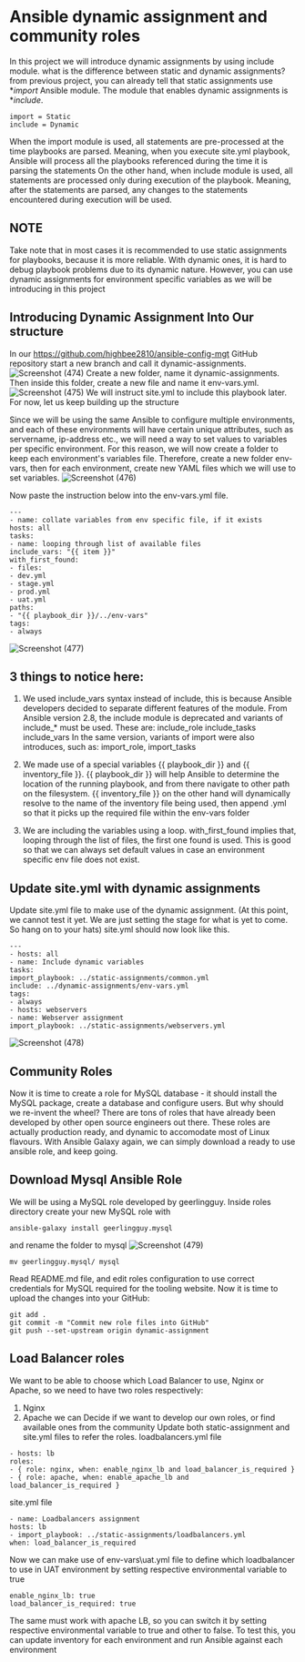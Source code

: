 # Ansible dynamic assignment and community roles
In this project we will introduce dynamic assignments by using include module. what is the difference between static and dynamic assignments?
from previous project, you can already tell that static assignments use **import* Ansible module. The module that enables dynamic assignments is **include*.
```
import = Static
include = Dynamic
```
When the import module is used, all statements are pre-processed at the time playbooks are parsed. Meaning, when you execute site.yml playbook, Ansible will process all the playbooks referenced during the time it is
parsing the statements On the other hand, when include module is used, all statements are processed only during execution of the playbook. Meaning, after the statements are parsed, any changes to the statements encountered during
execution will be used.
## NOTE
Take note that in most cases it is recommended to use static assignments for playbooks, because it is more reliable. With dynamic ones, it is hard to debug playbook problems due to its dynamic nature. However, you can use
dynamic assignments for environment specific variables as we will be introducing in this project
## Introducing Dynamic Assignment Into Our structure
In our https://github.com/highbee2810/ansible-config-mgt GitHub repository start a new branch and call it dynamic-assignments.
![Screenshot (474)](https://github.com/user-attachments/assets/d65a6aaf-05fe-4779-a45e-f8ecdfb36751)
Create a new folder, name it dynamic-assignments. Then inside this folder, create a new file and name it env-vars.yml.
![Screenshot (475)](https://github.com/user-attachments/assets/80acd787-eb63-43eb-a1a6-f9906d68ce15)
We will instruct site.yml to include this playbook later. For now, let us keep building up the structure

Since we will be using the same Ansible to configure multiple environments, and each of these environments will have certain unique attributes, such as servername, ip-address etc., we will need a way to set values to
variables per specific environment. For this reason, we will now create a folder to keep each environment's variables file. Therefore, create a new folder env-vars, then for each
environment, create new YAML files which we will use to set variables.
![Screenshot (476)](https://github.com/user-attachments/assets/a7e61ac9-1fc1-4917-866b-dde239c77bf5)

Now paste the instruction below into the env-vars.yml file.
```
---
- name: collate variables from env specific file, if it exists
hosts: all
tasks:
- name: looping through list of available files
include_vars: "{{ item }}"
with_first_found:
- files:
- dev.yml
- stage.yml
- prod.yml
- uat.yml
paths:
- "{{ playbook_dir }}/../env-vars"
tags:
- always
```
![Screenshot (477)](https://github.com/user-attachments/assets/b80a39ee-f6c2-42d9-abfa-043096b5dcbe)
## 3 things to notice here:
1. We used include_vars syntax instead of include, this is because Ansible developers decided to separate different features of the module. From Ansible version 2.8, the include module is deprecated and
variants of include_* must be used. These are:
include_role
include_tasks
include_vars
In the same version, variants of import were also introduces, such as: import_role, import_tasks
2. We made use of a special variables {{ playbook_dir }} and {{ inventory_file }}. {{ playbook_dir }} will help Ansible to determine the location of the running playbook, and from there navigate to other
path on the filesystem. {{ inventory_file }} on the other hand will dynamically resolve to the name of the inventory file being used, then append .yml so that it picks up the required file within the env-vars folder

3. We are including the variables using a loop. with_first_found implies that, looping through the list of files, the first one found is used. This is good so that we can always set default values in case an environment
specific env file does not exist.

## Update site.yml with dynamic assignments
Update site.yml file to make use of the dynamic assignment. (At this point, we cannot test it yet. We are just setting the stage for what is yet to come. So hang on to your hats)
site.yml should now look like this.
```
---
- hosts: all
- name: Include dynamic variables
tasks:
import_playbook: ../static-assignments/common.yml
include: ../dynamic-assignments/env-vars.yml
tags:
- always
- hosts: webservers
- name: Webserver assignment
import_playbook: ../static-assignments/webservers.yml
```
![Screenshot (478)](https://github.com/user-attachments/assets/86198c9a-d504-45aa-80c4-facdce0d4286)

## Community Roles
Now it is time to create a role for MySQL database - it should install the MySQL package, create a database and configure users. But why should we re-invent the wheel? There are tons of roles that have already been
developed by other open source engineers out there. These roles are actually production ready, and dynamic to accomodate most of Linux flavours. With Ansible Galaxy again, we can simply download a ready to use
ansible role, and keep going.
## Download Mysql Ansible Role
We will be using a MySQL role developed by geerlingguy.
Inside roles directory create your new MySQL role with
```
ansible-galaxy install geerlingguy.mysql
```
and rename the folder to mysql
![Screenshot (479)](https://github.com/user-attachments/assets/189321ce-a1d3-4d25-bbd1-96bc42081713)

```
mv geerlingguy.mysql/ mysql
```
Read README.md file, and edit roles configuration to use correct credentials for MySQL required for the tooling website.
Now it is time to upload the changes into your GitHub:
```
git add .
git commit -m "Commit new role files into GitHub"
git push --set-upstream origin dynamic-assignment

```
## Load Balancer roles
We want to be able to choose which Load Balancer to use, Nginx or Apache, so we need to have two roles respectively:
1. Nginx
2. Apache
we can Decide if we want to develop our own roles, or find available ones from the community Update both static-assignment and site.yml files to refer the roles.
loadbalancers.yml file
```
- hosts: lb
roles:
- { role: nginx, when: enable_nginx_lb and load_balancer_is_required }
- { role: apache, when: enable_apache_lb and
load_balancer_is_required }
```
site.yml file
```
- name: Loadbalancers assignment
hosts: lb
- import_playbook: ../static-assignments/loadbalancers.yml
when: load_balancer_is_required
```
Now we can make use of env-vars\uat.yml file to define which loadbalancer to use in UAT environment by setting respective environmental variable to true
```
enable_nginx_lb: true
load_balancer_is_required: true
```
The same must work with apache LB, so you can switch it by setting respective environmental variable to true and other to false. To test this, you can update inventory for each environment and run Ansible
against each environment

